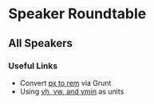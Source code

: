 # Speaker Roundtable

## All Speakers

### Useful Links

* Convert [ px to rem](https://www.npmjs.org/package/grunt-px-to-rem) via Grunt
* Using [vh, vw, and vmin](http://css-tricks.com/viewport-sized-typography/) as units


